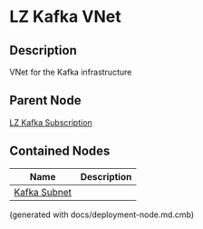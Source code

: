 # LZ Kafka VNet
## Description
VNet for the Kafka infrastructure

## Parent Node
[LZ Kafka Subscription](../../../mybank/it-management/azure/plz-kafka-subscription.md)
## Contained Nodes
Name | Description 
---|---
[Kafka Subnet](../../../mybank/it-management/azure/plz-kafka-subnet.md) | 


(generated with docs/deployment-node.md.cmb)
